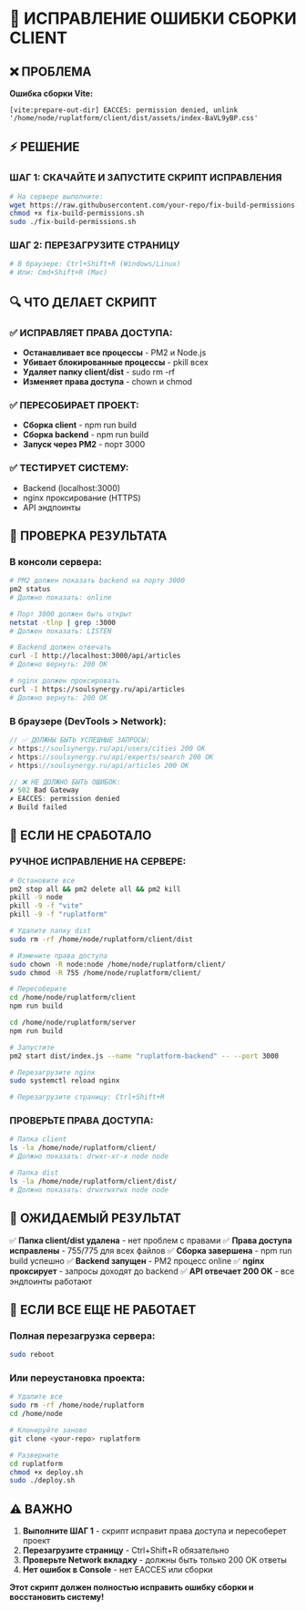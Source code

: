 # 🚨 ИСПРАВЛЕНИЕ ОШИБКИ СБОРКИ CLIENT

## ❌ ПРОБЛЕМА
**Ошибка сборки Vite:**
```
[vite:prepare-out-dir] EACCES: permission denied, unlink '/home/node/ruplatform/client/dist/assets/index-BaVL9yBP.css'
```

## ⚡ РЕШЕНИЕ

### ШАГ 1: СКАЧАЙТЕ И ЗАПУСТИТЕ СКРИПТ ИСПРАВЛЕНИЯ
```bash
# На сервере выполните:
wget https://raw.githubusercontent.com/your-repo/fix-build-permissions.sh
chmod +x fix-build-permissions.sh
sudo ./fix-build-permissions.sh
```

### ШАГ 2: ПЕРЕЗАГРУЗИТЕ СТРАНИЦУ
```bash
# В браузере: Ctrl+Shift+R (Windows/Linux)
# Или: Cmd+Shift+R (Mac)
```

## 🔍 ЧТО ДЕЛАЕТ СКРИПТ

### ✅ ИСПРАВЛЯЕТ ПРАВА ДОСТУПА:
- **Останавливает все процессы** - PM2 и Node.js
- **Убивает блокированные процессы** - pkill всех
- **Удаляет папку client/dist** - sudo rm -rf
- **Изменяет права доступа** - chown и chmod

### ✅ ПЕРЕСОБИРАЕТ ПРОЕКТ:
- **Сборка client** - npm run build
- **Сборка backend** - npm run build
- **Запуск через PM2** - порт 3000

### ✅ ТЕСТИРУЕТ СИСТЕМУ:
- Backend (localhost:3000)
- nginx проксирование (HTTPS)
- API эндпоинты

## 🧪 ПРОВЕРКА РЕЗУЛЬТАТА

### В консоли сервера:
```bash
# PM2 должен показать backend на порту 3000
pm2 status
# Должно показать: online

# Порт 3000 должен быть открыт
netstat -tlnp | grep :3000
# Должен показать: LISTEN

# Backend должен отвечать
curl -I http://localhost:3000/api/articles
# Должно вернуть: 200 OK

# nginx должен проксировать
curl -I https://soulsynergy.ru/api/articles
# Должно вернуть: 200 OK
```

### В браузере (DevTools > Network):
```javascript
// ✅ ДОЛЖНЫ БЫТЬ УСПЕШНЫЕ ЗАПРОСЫ:
✓ https://soulsynergy.ru/api/users/cities 200 OK
✓ https://soulsynergy.ru/api/experts/search 200 OK
✓ https://soulsynergy.ru/api/articles 200 OK

// ❌ НЕ ДОЛЖНО БЫТЬ ОШИБОК:
✗ 502 Bad Gateway
✗ EACCES: permission denied
✗ Build failed
```

## 🚨 ЕСЛИ НЕ СРАБОТАЛО

### РУЧНОЕ ИСПРАВЛЕНИЕ НА СЕРВЕРЕ:
```bash
# Остановите все
pm2 stop all && pm2 delete all && pm2 kill
pkill -9 node
pkill -9 -f "vite"
pkill -9 -f "ruplatform"

# Удалите папку dist
sudo rm -rf /home/node/ruplatform/client/dist

# Измените права доступа
sudo chown -R node:node /home/node/ruplatform/client/
sudo chmod -R 755 /home/node/ruplatform/client/

# Пересоберите
cd /home/node/ruplatform/client
npm run build

cd /home/node/ruplatform/server
npm run build

# Запустите
pm2 start dist/index.js --name "ruplatform-backend" -- --port 3000

# Перезагрузите nginx
sudo systemctl reload nginx

# Перезагрузите страницу: Ctrl+Shift+R
```

### ПРОВЕРЬТЕ ПРАВА ДОСТУПА:
```bash
# Папка client
ls -la /home/node/ruplatform/client/
# Должно показать: drwxr-xr-x node node

# Папка dist
ls -la /home/node/ruplatform/client/dist/
# Должно показать: drwxrwxrwx node node
```

## 🎯 ОЖИДАЕМЫЙ РЕЗУЛЬТАТ

✅ **Папка client/dist удалена** - нет проблем с правами
✅ **Права доступа исправлены** - 755/775 для всех файлов
✅ **Сборка завершена** - npm run build успешно
✅ **Backend запущен** - PM2 процесс online
✅ **nginx проксирует** - запросы доходят до backend
✅ **API отвечает 200 OK** - все эндпоинты работают

## 🔧 ЕСЛИ ВСЕ ЕЩЕ НЕ РАБОТАЕТ

### Полная перезагрузка сервера:
```bash
sudo reboot
```

### Или переустановка проекта:
```bash
# Удалите все
sudo rm -rf /home/node/ruplatform
cd /home/node

# Клонируйте заново
git clone <your-repo> ruplatform

# Разверните
cd ruplatform
chmod +x deploy.sh
sudo ./deploy.sh
```

## ⚠️ ВАЖНО

1. **Выполните ШАГ 1** - скрипт исправит права доступа и пересоберет проект
2. **Перезагрузите страницу** - Ctrl+Shift+R обязательно
3. **Проверьте Network вкладку** - должны быть только 200 OK ответы
4. **Нет ошибок в Console** - нет EACCES или сборки

**Этот скрипт должен полностью исправить ошибку сборки и восстановить систему!**
